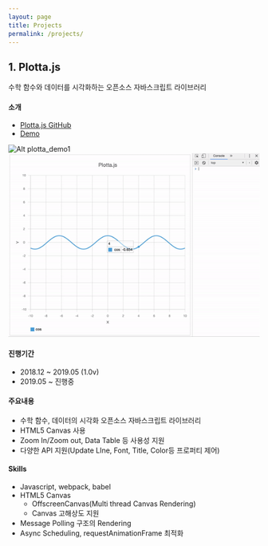 ```yaml
---
layout: page
title: Projects
permalink: /projects/
---
```


## 1. Plotta.js

수학 함수와 데이터를 시각화하는 오픈소스 자바스크립트 라이브러리

#### 소개

- [Plotta.js GitHub](https://github.com/iamsjy17/Plotta.js)
- [Demo](https://iamsjy17.github.io/plotta.js-page/)

![Alt plotta_demo1](/assets/img/project/plotta_demo1.gif)
![Alt plotta_demo1](/assets/img/project/plotta_demo2.gif)

#### 진행기간

- 2018.12 ~ 2019.05 (1.0v)
- 2019.05 ~ 진행중

#### 주요내용

- 수학 함수, 데이터의 시각화 오픈소스 자바스크립트 라이브러리
- HTML5 Canvas 사용
- Zoom In/Zoom out, Data Table 등 사용성 지원
- 다양한 API 지원(Update LIne, Font, Title, Color등 프로퍼티 제어)

#### Skills

- Javascript, webpack, babel
- HTML5 Canvas
  - OffscreenCanvas(Multi thread Canvas Rendering)
  - Canvas 고해상도 지원
- Message Polling 구조의 Rendering
- Async Scheduling, requestAnimationFrame 최적화
